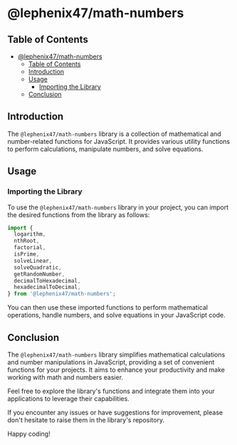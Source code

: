 # @lephenix47/math-numbers

## Table of Contents

- [@lephenix47/math-numbers](#lephenix47math-numbers)
  - [Table of Contents](#table-of-contents)
  - [Introduction](#introduction)
  - [Usage](#usage)
    - [Importing the Library](#importing-the-library)
  - [Conclusion](#conclusion)

## Introduction

The `@lephenix47/math-numbers` library is a collection of mathematical and number-related functions for JavaScript. It provides various utility functions to perform calculations, manipulate numbers, and solve equations.

## Usage

### Importing the Library

To use the `@lephenix47/math-numbers` library in your project, you can import the desired functions from the library as follows:

```js
import {
  logarithm,
  nthRoot,
  factorial,
  isPrime,
  solveLinear,
  solveQuadratic,
  getRandomNumber,
  decimalToHexadecimal,
  hexadecimalToDecimal,
} from '@lephenix47/math-numbers';
```

You can then use these imported functions to perform mathematical operations, handle numbers, and solve equations in your JavaScript code.

## Conclusion

The `@lephenix47/math-numbers` library simplifies mathematical calculations and number manipulations in JavaScript, providing a set of convenient functions for your projects. It aims to enhance your productivity and make working with math and numbers easier.

Feel free to explore the library's functions and integrate them into your applications to leverage their capabilities.

If you encounter any issues or have suggestions for improvement, please don't hesitate to raise them in the library's repository.

Happy coding!
